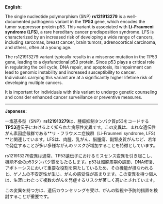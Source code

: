 **English:**

The single nucleotide polymorphism (SNP) **rs121913279** is a well-documented pathogenic variant in the **TP53** gene, which encodes the tumor suppressor protein p53. This variant is associated with **Li-Fraumeni syndrome (LFS)**, a rare hereditary cancer predisposition syndrome. LFS is characterized by an increased risk of developing a wide range of cancers, including sarcomas, breast cancer, brain tumors, adrenocortical carcinoma, and others, often at a young age.

The rs121913279 variant typically results in a missense mutation in the TP53 gene, leading to a dysfunctional p53 protein. Since p53 plays a critical role in regulating the cell cycle, DNA repair, and apoptosis, its impairment can lead to genomic instability and increased susceptibility to cancer. Individuals carrying this variant are at a significantly higher lifetime risk of developing multiple cancers.

It is important for individuals with this variant to undergo genetic counseling and consider enhanced cancer surveillance or preventive measures.

---

**Japanese:**

一塩基多型（SNP）**rs121913279**は、腫瘍抑制タンパク質p53をコードする**TP53**遺伝子におけるよく知られた病原性変異です。この変異は、まれな遺伝性がん素因症候群である**リ・フラウメニ症候群（Li-Fraumeni syndrome, LFS）**と関連しています。LFSは、肉腫、乳がん、脳腫瘍、副腎皮質がんなど、若年で発症することが多い多様ながんのリスクが増加することを特徴としています。

rs121913279変異は通常、TP53遺伝子におけるミスセンス変異を引き起こし、機能不全のp53タンパク質をもたらします。p53は細胞周期の調節、DNA修復、アポトーシスにおいて重要な役割を果たしているため、その機能が損なわれると、ゲノムの不安定性が生じ、がんの感受性が高まります。この変異を持つ個人は、生涯にわたって複数のがんを発症するリスクが著しく高いとされています。

この変異を持つ方は、遺伝カウンセリングを受け、がんの監視や予防的措置を検討することが重要です。